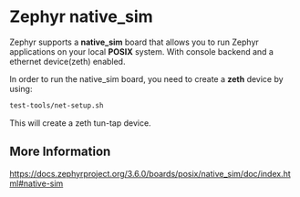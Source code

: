 # Zephyr native_sim

Zephyr supports a **native_sim** board that allows you to run Zephyr applications on your local **POSIX** system. With console backend and a ethernet device(zeth) enabled.

In order to run the native_sim board, you need to create a **zeth** device by using:

```bash
test-tools/net-setup.sh
```

This will create a zeth tun-tap device.

## More Information
https://docs.zephyrproject.org/3.6.0/boards/posix/native_sim/doc/index.html#native-sim